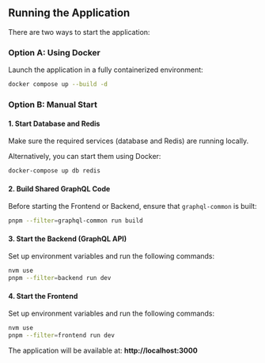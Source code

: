 ## Running the Application

There are two ways to start the application:

### Option A: Using Docker

Launch the application in a fully containerized environment:

```bash
docker compose up --build -d
```

### Option B: Manual Start

#### 1. Start Database and Redis

Make sure the required services (database and Redis) are running locally.

Alternatively, you can start them using Docker:
```bash
docker-compose up db redis
```

#### 2. Build Shared GraphQL Code
Before starting the Frontend or Backend, ensure that `graphql-common` is built:
```bash
pnpm --filter=graphql-common run build
```

#### 3. Start the Backend (GraphQL API)
Set up environment variables and run the following commands:

```bash
nvm use
pnpm --filter=backend run dev
```

#### 4. Start the Frontend

Set up environment variables and run the following commands:

```bash
nvm use
pnpm --filter=frontend run dev
```

The application will be available at: **http://localhost:3000**